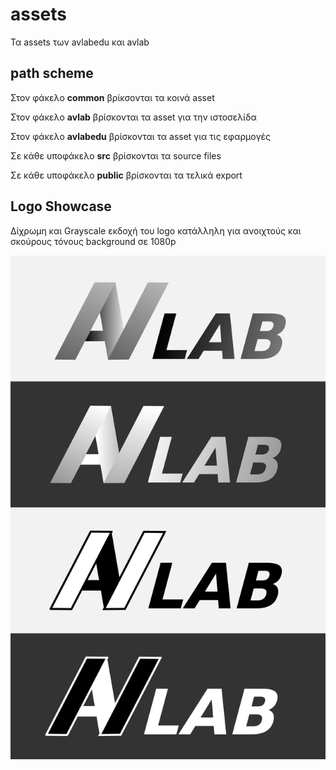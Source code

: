 # assets
Τα assets των avlabedu και avlab

## path scheme

Στον φάκελο **common** βρίκσονται τα κοινά asset

Στον φάκελο **avlab** βρίσκονται τα asset για την ιστοσελίδα

Στον φάκελο **avlabedu** βρίσκονται τα asset για τις εφαρμογές

Σε κάθε υποφάκελο **src** βρίσκονται τα source files

Σε κάθε υποφάκελο **public** βρίσκονται τα τελικά export

## Logo Showcase
Δίχρωμη και Grayscale εκδοχή του logo κατάλληλη για ανοιχτούς και σκούρους τόνους background σε 1080p

![Logo Showcase](https://github.com/avlabedu/assets/blob/master/common/src/vectorGraphics/logo/logoShowCase.png)

